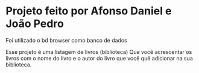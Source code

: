 # Projeto feito por Afonso Daniel e  João Pedro

Foi utilizado o bd browser como banco de dados 

Esse projeto é uma listagem de livros (biblioteca) 
Que você acrescentar os livros com o nome do livro e o 
autor do livro que você quê adicionar na sua biblioteca.

